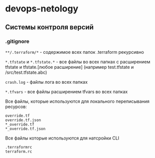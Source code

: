 # devops-netology

## Системы контроля версий

### .gitignore

`**/.terraform/*` - содержимое всех папок .terraform рекурсивно

`*.tfstate` и `*.tfstate.*` - все файлы во всех папках с расширением tfstate и tfstate.[любое расширение] (например test.tfstate и /src/test.tfstate.abc)

`crash.log` - файлы лога во всех папках

`*.tfvars` - все файлы расширением tfvars во всех папках

Все файлы, которые используются для локального переписывания ресурсов:

```
override.tf
override.tf.json
*_override.tf
*_override.tf.json
```

Все файлы которые используются для натсройки CLI

```
.terraformrc
terraform.rc
```
